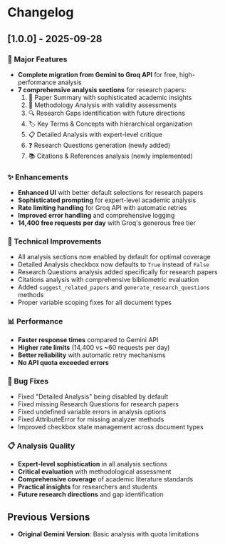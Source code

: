 # Changelog

## [1.0.0] - 2025-09-28

### 🚀 Major Features
- **Complete migration from Gemini to Groq API** for free, high-performance analysis
- **7 comprehensive analysis sections** for research papers:
  1. 📝 Paper Summary with sophisticated academic insights  
  2. 🔬 Methodology Analysis with validity assessments
  3. 🔍 Research Gaps identification with future directions
  4. 🏷️ Key Terms & Concepts with hierarchical organization
  5. 📋 Detailed Analysis with expert-level critique
  6. ❓ Research Questions generation (newly added)
  7. 📚 Citations & References analysis (newly implemented)

### ✨ Enhancements
- **Enhanced UI** with better default selections for research papers
- **Sophisticated prompting** for expert-level academic analysis
- **Rate limiting handling** for Groq API with automatic retries
- **Improved error handling** and comprehensive logging
- **14,400 free requests per day** with Groq's generous free tier

### 🔧 Technical Improvements
- All analysis sections now enabled by default for optimal coverage
- Detailed Analysis checkbox now defaults to `True` instead of `False`
- Research Questions analysis added specifically for research papers
- Citations analysis with comprehensive bibliometric evaluation
- Added `suggest_related_papers` and `generate_research_questions` methods
- Proper variable scoping fixes for all document types

### 📊 Performance
- **Faster response times** compared to Gemini API
- **Higher rate limits** (14,400 vs ~60 requests per day)
- **Better reliability** with automatic retry mechanisms
- **No API quota exceeded errors**

### 🐛 Bug Fixes
- Fixed "Detailed Analysis" being disabled by default
- Fixed missing Research Questions for research papers
- Fixed undefined variable errors in analysis options
- Fixed AttributeError for missing analyzer methods
- Improved checkbox state management across document types

### 📋 Analysis Quality
- **Expert-level sophistication** in all analysis sections
- **Critical evaluation** with methodological assessment
- **Comprehensive coverage** of academic literature standards
- **Practical insights** for researchers and students
- **Future research directions** and gap identification

## Previous Versions
- **Original Gemini Version**: Basic analysis with quota limitations